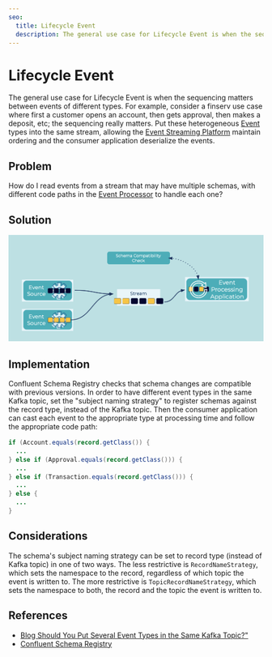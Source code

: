 ```yaml
---
seo:
  title: Lifecycle Event
  description: The general use case for Lifecycle Event is when the sequencing matters between events of different types.  
---
```


# Lifecycle Event
The general use case for Lifecycle Event is when the sequencing matters between events of different types.
For example, consider a finserv use case where first a customer opens an account, then gets approval, then makes a deposit, etc; the sequencing really matters.
Put these heterogeneous [Event](../events/event.md) types into the same stream, allowing the [Event Streaming Platform](../event-stream/event-streaming-platform.md) maintain ordering and the consumer application deserialize the events.

## Problem
How do I read events from a stream that may have multiple schemas, with different code paths in the [Event Processor](../event-processing/event-processor.md) to handle each one?

## Solution
![lifecycle-event](../img/lifecycle-event.png)

## Implementation
Confluent Schema Registry checks that schema changes are compatible with previous versions.
In order to have different event types in the same Kafka topic, set the "subject naming strategy" to register schemas against the record type, instead of the Kafka topic.
Then the consumer application can cast each event to the appropriate type at processing time and follow the appropriate code path:

```java
if (Account.equals(record.getClass()) {
  ...
} else if (Approval.equals(record.getClass())) {
  ...
} else if (Transaction.equals(record.getClass())) {
  ...
} else {
  ...
}
```

## Considerations
The schema's subject naming strategy can be set to record type (instead of Kafka topic) in one of two ways.
The less restrictive is `RecordNameStrategy`, which sets the namespace to the record, regardless of which topic the event is written to.
The more restrictive is `TopicRecordNameStrategy`, which sets the namespace to both, the record and the topic the event is  written to.

## References
* [Blog Should You Put Several Event Types in the Same Kafka Topic?"](https://www.confluent.io/blog/put-several-event-types-kafka-topic/)
* [Confluent Schema Registry](https://docs.confluent.io/cloud/current/cp-component/schema-reg-cloud-config.html)
